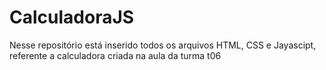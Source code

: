 # CalculadoraJS
Nesse repositório está inserido todos os arquivos HTML, CSS e Jayascipt, referente a calculadora criada na aula da turma t06
